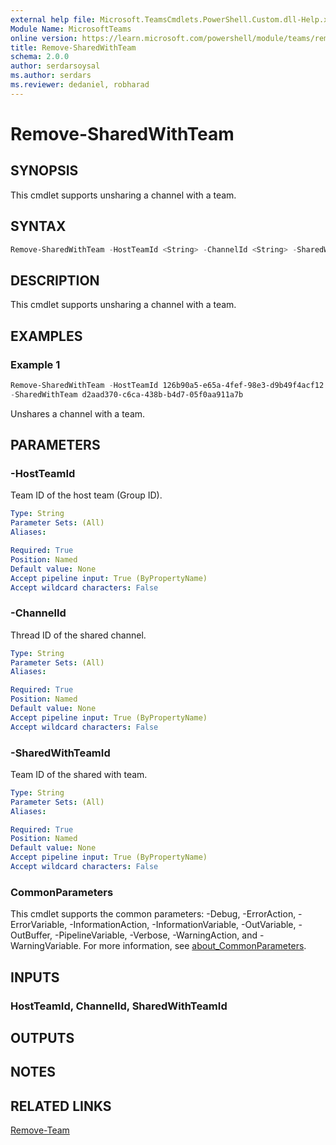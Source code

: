 ```yaml
---
external help file: Microsoft.TeamsCmdlets.PowerShell.Custom.dll-Help.xml
Module Name: MicrosoftTeams
online version: https://learn.microsoft.com/powershell/module/teams/remove-sharedwithteam
title: Remove-SharedWithTeam
schema: 2.0.0
author: serdarsoysal
ms.author: serdars
ms.reviewer: dedaniel, robharad
---
```


# Remove-SharedWithTeam

## SYNOPSIS
This cmdlet supports unsharing a channel with a team.

## SYNTAX
```PowerShell
Remove-SharedWithTeam -HostTeamId <String> -ChannelId <String> -SharedWithTeamId <String> [<CommonParameters>]
```

## DESCRIPTION
This cmdlet supports unsharing a channel with a team.

## EXAMPLES

### Example 1
```PowerShell
Remove-SharedWithTeam -HostTeamId 126b90a5-e65a-4fef-98e3-d9b49f4acf12 -ChannelId 19:cUfyYYw3h_t-1KG8-WkvVa7KLEsIx-JHmyeG43VJojg1@thread.tacv2
-SharedWithTeam d2aad370-c6ca-438b-b4d7-05f0aa911a7b
```

Unshares a channel with a team.

## PARAMETERS

### -HostTeamId
Team ID of the host team (Group ID).

```yaml
Type: String
Parameter Sets: (All)
Aliases:

Required: True
Position: Named
Default value: None
Accept pipeline input: True (ByPropertyName)
Accept wildcard characters: False
```

### -ChannelId
Thread ID of the shared channel.

```yaml
Type: String
Parameter Sets: (All)
Aliases:

Required: True
Position: Named
Default value: None
Accept pipeline input: True (ByPropertyName)
Accept wildcard characters: False
```

### -SharedWithTeamId
Team ID of the shared with team.

```yaml
Type: String
Parameter Sets: (All)
Aliases:

Required: True
Position: Named
Default value: None
Accept pipeline input: True (ByPropertyName)
Accept wildcard characters: False
```

### CommonParameters
This cmdlet supports the common parameters: -Debug, -ErrorAction, -ErrorVariable, -InformationAction, -InformationVariable, -OutVariable, -OutBuffer, -PipelineVariable, -Verbose, -WarningAction, and -WarningVariable. For more information, see [about_CommonParameters](https://go.microsoft.com/fwlink/?LinkID=113216).

## INPUTS

### HostTeamId, ChannelId, SharedWithTeamId

## OUTPUTS

## NOTES

## RELATED LINKS
[Remove-Team](https://learn.microsoft.com/powershell/module/teams/remove-team)
